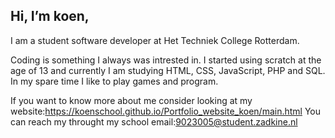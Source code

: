 ## Hi, I’m koen,

I am a student software developer at Het Techniek College Rotterdam.

Coding is something I always was intrested in.
I started using scratch at the age of 13 and currently I am studying HTML, CSS, JavaScript, PHP and SQL.
In my spare time I like to play games and program.

If you want to know more about me consider looking at my website:https://koenschool.github.io/Portfolio_website_koen/main.html
You can reach my throught my school email:9023005@student.zadkine.nl

<!---
koenschool/koenschool is a ✨ special ✨ repository because its `README.md` (this file) appears on your GitHub profile.
You can click the Preview link to take a look at your changes.
--->
